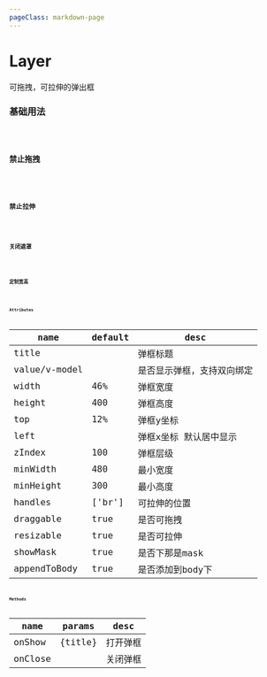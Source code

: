 ```yaml
---
pageClass: markdown-page
---
```


# Layer

可拖拽，可拉伸的弹出框

### 基础用法

<Code tag="Layer/Simple"/>

### 禁止拖拽

<Code tag="Layer/Draggable"/>

### 禁止拉伸

<Code tag="Layer/Resizable"/>

### 关闭遮罩

<Code tag="Layer/HideMask"/>

### 定制宽高

<Code tag="Layer/Custom"/>

### Attributes

| name           | default | desc                      
|----------------|---------|-------------
| title          |         | 弹框标题       
| value/v-model  |         | 是否显示弹框，支持双向绑定           
| width          |   46%   | 弹框宽度            
| height         |   400   | 弹框高度           
| top            |   12%   | 弹框y坐标           
| left           |         | 弹框x坐标 默认居中显示        
| zIndex         |   100   | 弹框层级        
| minWidth       |   480   | 最小宽度        
| minHeight      |   300   | 最小高度       
| handles        |  ['br'] | 可拉伸的位置       
| draggable      |  true   | 是否可拖拽       
| resizable      |  true   | 是否可拉伸       
| showMask       |  true   | 是否下那是mask       
| appendToBody   |  true   | 是否添加到body下       

### Methods

| name           | params | desc                      
|----------------|---------|-------------
| onShow         | {title} | 打开弹框       
| onClose        |         | 关闭弹框        
